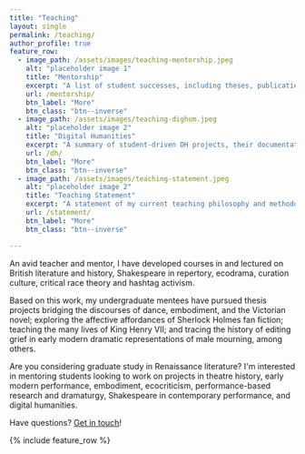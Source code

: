 ```yaml
---
title: "Teaching"
layout: single
permalink: /teaching/
author_profile: true
feature_row:
  - image_path: /assets/images/teaching-mentorship.jpeg
    alt: "placeholder image 1"
    title: "Mentorship"
    excerpt: "A list of student successes, including theses, publications, internships, and placements."
    url: /mentorship/
    btn_label: "More"
    btn_class: "btn--inverse"
  - image_path: /assets/images/teaching-dighum.jpeg
    alt: "placeholder image 2"
    title: "Digital Humanities"
    excerpt: "A summary of student-driven DH projects, their documentation and outcomes."
    url: /dh/
    btn_label: "More"
    btn_class: "btn--inverse"
  - image_path: /assets/images/teaching-statement.jpeg
    alt: "placeholder image 2"
    title: "Teaching Statement"
    excerpt: "A statement of my current teaching philosophy and methodologies."
    url: /statement/
    btn_label: "More"
    btn_class: "btn--inverse"

---
```


An avid teacher and mentor, I have developed courses in and lectured on British literature and history, Shakespeare in repertory, ecodrama, curation culture, critical race theory and hashtag activism. 

Based on this work, my undergraduate mentees have pursued thesis projects bridging the discourses of dance, embodiment, and the Victorian novel; exploring the affective affordances of Sherlock Holmes fan fiction; teaching the many lives of King Henry VII; and tracing the history of editing grief in early modern dramatic representations of male mourning, among others. 

Are you considering graduate study in Renaissance literature? I'm interested in mentoring students looking to work on projects in theatre history, early modern performance, embodiment, ecocriticism, performance-based research and dramaturgy, Shakespeare in contemporary performance, and digital humanities. 

Have questions? [Get in touch](mailto:eetavares@ua.edu)!

{% include feature_row %}
